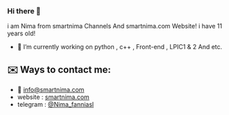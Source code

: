 ### Hi there 👋

i am Nima from smartnima Channels And smartnima.com Website!
i have 11 years old!


- 🔭 I’m currently working on python , c++ , Front-end , LPIC1 & 2 And etc.

<h2>✉️ Ways to contact me:</h2>

- 📧 <a href="mailto:info@smartnima.com">info@smartnima.com</a>
- website : <a href="https://smartnima.com">smartnima.com</a>
- telegram : <a href="https://t.me/Nima_fanniasl">@Nima_fanniasl</a>
